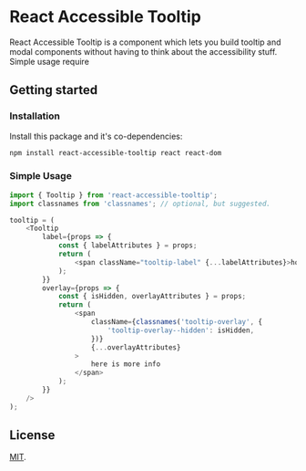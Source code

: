 # React Accessible Tooltip

React Accessible Tooltip is a component which lets you build tooltip and modal components without having to think about the accessibility stuff. Simple usage require

## Getting started

### Installation

Install this package and it's co-dependencies:

```bash
npm install react-accessible-tooltip react react-dom
```

### Simple Usage

```javascript
import { Tooltip } from 'react-accessible-tooltip';
import classnames from 'classnames'; // optional, but suggested.

tooltip = (
    <Tooltip
        label={props => {
            const { labelAttributes } = props;
            return (
                <span className="tooltip-label" {...labelAttributes}>hover me for info</span>
            );
        }}
        overlay={props => {
            const { isHidden, overlayAttributes } = props;
            return (
                <span
                    className={classnames('tooltip-overlay', {
                        'tooltip-overlay--hidden': isHidden,
                    })}
                    {...overlayAttributes}
                >
                    here is more info
                </span>
            );
        }}
    />
);
```

## License

[MIT](LICENSE).
